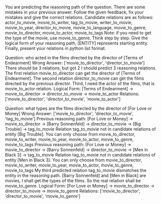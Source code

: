 You are predicting the reasoning path of the question.
There are some mistakes in your previous answer.
Follow the given feedback, fix your mistakes and give the correct relations.
Candidate relations are as follows: actor_to_movie, movie_to_writer, tag_to_movie, writer_to_movie, movie_to_year, director_to_movie, movie_to_language, movie_to_genre, movie_to_director, movie_to_actor, movie_to_tags
Note: if you need to get the type of the movie, use movie_to_genre.
Think step by step.
Give the logical form of your reasoning path, [ENTITY] represents starting entity.
Finally, present your relations in python list format.

Question: who acted in the films directed by the director of [Terms of Endearment]
Wrong Answer: ['movie_to_director', 'director_to_movie']
<Feedback>
There should be 3 relations, but got 2
</Feedback>
<Thought>
I should predict 3 reasoning relations.
The first relation movie_to_director can get the director of [Terms of Endearment].
The second relation director_to_movie can get the films directed by the previous director.
Third, I need the actor of the films, that is movie_to_actor relation.
</Thought>
Logical Form: [Terms of Endearment] -> movie_to_director -> director_to_movie -> movie_to_actor
Relations: ['movie_to_director', 'director_to_movie', 'movie_to_actor']

Question: what types are the films directed by the director of [For Love or Money]
Wrong Answer: ['movie_to_director', 'director_to_movie', 'tag_to_movie']
<Feedback>
Previous reasoning path: [For Love or Money] -> movie_to_director -> [Barry Sonnenfeld] -> director_to_movie -> [Big Trouble] -> tag_to_movie
Relation tag_to_movie not in candidate relations of entity [Big Trouble].
You can only choose from movie_to_director, movie_to_writer, movie_to_year, movie_to_actor, movie_to_genre, movie_to_tags
Previous reasoning path: [For Love or Money] -> movie_to_director -> [Barry Sonnenfeld] -> director_to_movie -> [Men in Black 3] -> tag_to_movie
Relation tag_to_movie not in candidate relations of entity [Men in Black 3].
You can only choose from movie_to_director, movie_to_writer, movie_to_year, movie_to_actor, movie_to_genre, movie_to_tags
</Feedback>
<Thought>
My third predicted relation tag_to_movie dismatches the entity in the reasoning path. [Barry Sonnenfeld] and [Men in Black] are movies, I shall get the types of the films. So the real relation shall be movie_to_genre.
</Thought>
Logical Form: [For Love or Money] -> movie_to_director -> director_to_movie -> movie_to_genre
Relations: ['movie_to_director', 'director_to_movie', 'movie_to_genre']